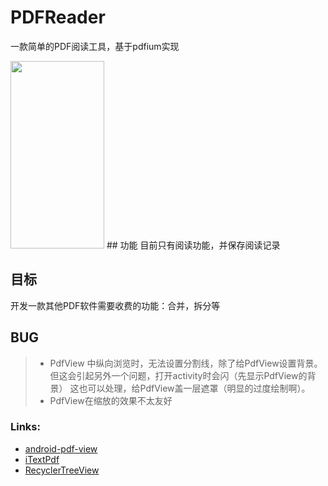 # PDFReader
一款简单的PDF阅读工具，基于pdfium实现

<img width="150" height="300" src="https://github.com/svenjung/PDFReader/blob/master/screenshots/home_recent.png"/>
## 功能
目前只有阅读功能，并保存阅读记录

## 目标
开发一款其他PDF软件需要收费的功能：合并，拆分等

## BUG
>* PdfView 中纵向浏览时，无法设置分割线，除了给PdfView设置背景。但这会引起另外一个问题，打开activity时会闪（先显示PdfView的背景）
   这也可以处理，给PdfView盖一层遮罩（明显的过度绘制啊）。
>* PdfView在缩放的效果不太友好

### Links:
- [android-pdf-view](https://github.com/barteksc/AndroidPdfViewer)
- [iTextPdf](https://github.com/itext/itextpdf)
- [RecyclerTreeView](https://github.com/TellH/RecyclerTreeView)
